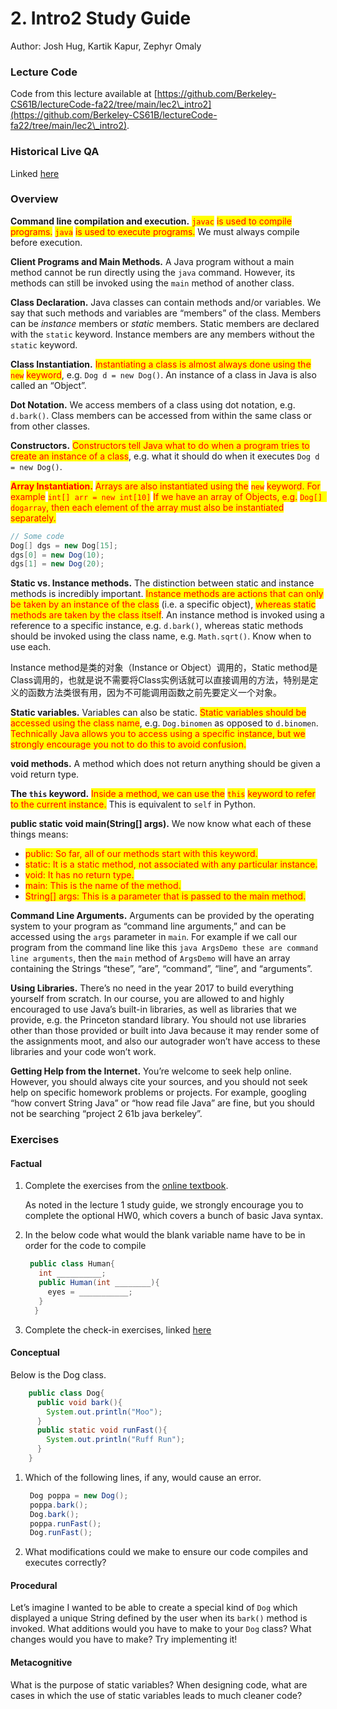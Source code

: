 # 2. Intro2 Study Guide

Author: Josh Hug, Kartik Kapur, Zephyr Omaly

### Lecture Code <a href="#lecture-code" id="lecture-code"></a>

Code from this lecture available at [https://github.com/Berkeley-CS61B/lectureCode-fa22/tree/main/lec2\_intro2](https://github.com/Berkeley-CS61B/lectureCode-fa22/tree/main/lec2\_intro2).

### Historical Live QA <a href="#historical-live-qa" id="historical-live-qa"></a>

Linked [here](https://youtu.be/Jr9u35IvqY8)

### Overview <a href="#overview" id="overview"></a>

**Command line compilation and execution.** <mark style="color:red;">`javac`</mark> <mark style="color:red;"></mark><mark style="color:red;">is used to compile programs.</mark> <mark style="color:red;"></mark><mark style="color:red;">`java`</mark> <mark style="color:red;"></mark><mark style="color:red;">is used to execute programs.</mark> We must always compile before execution.

**Client Programs and Main Methods.** A Java program without a main method cannot be run directly using the `java` command. However, its methods can still be invoked using the `main` method of another class.

**Class Declaration.** Java classes can contain methods and/or variables. We say that such methods and variables are “members” of the class. Members can be _instance_ members or _static_ members. Static members are declared with the `static` keyword. Instance members are any members without the `static` keyword.

**Class Instantiation.** <mark style="color:red;">Instantiating a class is almost always done using the</mark> <mark style="color:red;"></mark><mark style="color:red;">`new`</mark> <mark style="color:red;"></mark><mark style="color:red;">keyword</mark>, e.g. `Dog d = new Dog()`. An instance of a class in Java is also called an “Object”.

**Dot Notation.** We access members of a class using dot notation, e.g. `d.bark()`. Class members can be accessed from within the same class or from other classes.

**Constructors.** <mark style="color:red;">Constructors tell Java what to do when a program tries to create an instance of a class</mark>, e.g. what it should do when it executes `Dog d = new Dog()`.

<mark style="color:red;">**Array Instantiation.**</mark> <mark style="color:red;"></mark><mark style="color:red;">Arrays are also instantiated using the</mark> <mark style="color:red;"></mark><mark style="color:red;">`new`</mark> <mark style="color:red;"></mark><mark style="color:red;">keyword. For example</mark> <mark style="color:red;"></mark><mark style="color:red;">`int[] arr = new int[10]`</mark> <mark style="color:red;"></mark><mark style="color:red;">If we have an array of Objects, e.g.</mark> <mark style="color:red;"></mark><mark style="color:red;">`Dog[] dogarray`</mark><mark style="color:red;">, then each element of the array must also be instantiated separately.</mark>

```java
// Some code
Dog[] dgs = new Dog[15];
dgs[0] = new Dog(10);
dgs[1] = new Dog(20);
```

**Static vs. Instance methods.** The distinction between static and instance methods is incredibly important. <mark style="color:red;">Instance methods are actions that can only be taken by an instance of the class</mark> (i.e. a specific object), <mark style="color:red;">whereas static methods are taken by the class itself</mark>. An instance method is invoked using a reference to a specific instance, e.g. `d.bark()`, whereas static methods should be invoked using the class name, e.g. `Math.sqrt()`. Know when to use each.

Instance method是类的对象（Instance or Object）调用的，Static method是Class调用的，也就是说不需要将Class实例话就可以直接调用的方法，特别是定义的函数方法类很有用，因为不可能调用函数之前先要定义一个对象。

**Static variables.** Variables can also be static. <mark style="color:red;">Static variables should be accessed using the class name</mark>, e.g. `Dog.binomen` as opposed to `d.binomen`. <mark style="color:red;">Technically Java allows you to access using a specific instance, but we strongly encourage you not to do this to avoid confusion.</mark>

**void methods.** A method which does not return anything should be given a void return type.

**The `this` keyword.** <mark style="color:red;">Inside a method, we can use the</mark> <mark style="color:red;"></mark><mark style="color:red;">`this`</mark> <mark style="color:red;"></mark><mark style="color:red;">keyword to refer to the current instance.</mark> This is equivalent to `self` in Python.

**public static void main(String\[] args).** We now know what each of these things means:

* <mark style="color:red;">public: So far, all of our methods start with this keyword.</mark>
* <mark style="color:red;">static: It is a static method, not associated with any particular instance.</mark>
* <mark style="color:red;">void: It has no return type.</mark>
* <mark style="color:red;">main: This is the name of the method.</mark>
* <mark style="color:red;">String\[] args: This is a parameter that is passed to the main method.</mark>

**Command Line Arguments.** Arguments can be provided by the operating system to your program as “command line arguments,” and can be accessed using the `args` parameter in `main`. For example if we call our program from the command line like this `java ArgsDemo these are command line arguments`, then the `main` method of `ArgsDemo` will have an array containing the Strings “these”, “are”, “command”, “line”, and “arguments”.

**Using Libraries.** There’s no need in the year 2017 to build everything yourself from scratch. In our course, you are allowed to and highly encouraged to use Java’s built-in libraries, as well as libraries that we provide, e.g. the Princeton standard library. You should not use libraries other than those provided or built into Java because it may render some of the assignments moot, and also our autograder won’t have access to these libraries and your code won’t work.

**Getting Help from the Internet.** You’re welcome to seek help online. However, you should always cite your sources, and you should not seek help on specific homework problems or projects. For example, googling “how convert String Java” or “how read file Java” are fine, but you should not be searching “project 2 61b java berkeley”.

### Exercises <a href="#exercises" id="exercises"></a>

#### Factual <a href="#factual" id="factual"></a>

1.  Complete the exercises from the [online textbook](https://joshhug.gitbooks.io/hug61b/content/chap1/chap12.html).

    As noted in the lecture 1 study guide, we strongly encourage you to complete the optional HW0, which covers a bunch of basic Java syntax.
2.  In the below code what would the blank variable name have to be in order for the code to compile

    ```java
     public class Human{
       int __________;
       public Human(int ________){
         eyes = ___________;
       }
      }
    ```
3. Complete the check-in exercises, linked [here](https://docs.google.com/forms/d/e/1FAIpQLSePaUIjbiJfh1UPrs8FgpmWsjBV\_PVYgSFORnpTbwg3gVVkdA/viewform?usp=sf\_link)

#### Conceptual <a href="#conceptual" id="conceptual"></a>

Below is the Dog class.

```java
    public class Dog{
      public void bark(){
        System.out.println("Moo");
      }
      public static void runFast(){
        System.out.println("Ruff Run");
      }
    }
```

1.  Which of the following lines, if any, would cause an error.

    ```java
     Dog poppa = new Dog();
     poppa.bark();
     Dog.bark();
     poppa.runFast();
     Dog.runFast();
    ```
2. What modifications could we make to ensure our code compiles and executes correctly?

#### Procedural <a href="#procedural" id="procedural"></a>

Let’s imagine I wanted to be able to create a special kind of `Dog` which displayed a unique String defined by the user when its `bark()` method is invoked. What additions would you have to make to your `Dog` class? What changes would you have to make? Try implementing it!

#### Metacognitive <a href="#metacognitive" id="metacognitive"></a>

What is the purpose of static variables? When designing code, what are cases in which the use of static variables leads to much cleaner code?
